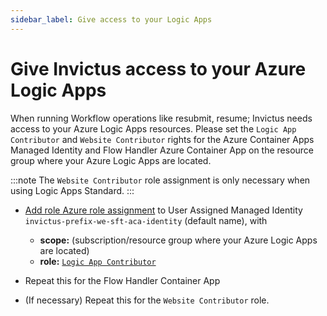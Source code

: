 ```yaml
---
sidebar_label: Give access to your Logic Apps
---
```


# Give Invictus access to your Azure Logic Apps
When running Workflow operations like resubmit, resume; Invictus needs access to your Azure Logic Apps resources. Please set the `Logic App Contributor` and `Website Contributor` rights for the Azure Container Apps Managed Identity and Flow Handler Azure Container App on the resource group where your Azure Logic Apps are located.

:::note
The `Website Contributor` role assignment is only necessary when using Logic Apps Standard.
:::

* [Add role Azure role assignment](https://learn.microsoft.com/en-us/azure/role-based-access-control/role-assignments-portal) to User Assigned Managed Identity `invictus-prefix-we-sft-aca-identity` (default name), with
  * **scope:** (subscription/resource group where your Azure Logic Apps are located)
  * **role:** [`Logic App Contributor`](https://learn.microsoft.com/en-us/azure/role-based-access-control/built-in-roles/integration#logic-app-contributor)

* Repeat this for the Flow Handler Container App
* (If necessary) Repeat this for the `Website Contributor` role.
